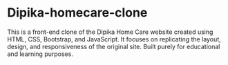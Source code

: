 # Dipika-homecare-clone
This is a front-end clone of the Dipika Home Care website created using HTML, CSS, Bootstrap, and JavaScript. It focuses on replicating the layout, design, and responsiveness of the original site. Built purely for educational and learning purposes.
